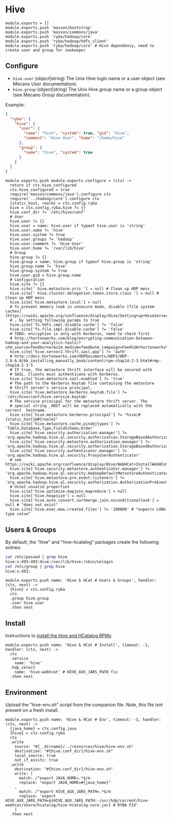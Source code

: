 
# Hive

    module.exports = []
    module.exports.push 'masson/bootstrap'
    module.exports.push 'masson/commons/java'
    module.exports.push 'ryba/hadoop/core'
    module.exports.push 'ryba/hadoop/hdfs_client'
    module.exports.push 'ryba/hadoop/core' # Hive dependency, need to create user and group for zookeeper

## Configure

*   `hive.user` (object|string)
    The Unix Hive login name or a user object (see Mecano User documentation).
*   `hive.group` (object|string)
    The Unix Hive group name or a group object (see Mecano Group documentation).

Example:

```json
{
  "ryba": {
    "hive": {
      "user": {
        "name": "hive", "system": true, "gid": "hive",
        "comment": "Hive User", "home": "/home/hive"
      },
      "group": {
        "name": "hive", "system": true
      }
    }
  }
}
```

    module.exports.push module.exports.configure = (ctx) ->
      return if ctx.hive_configured
      ctx.hive_configured = true
      require('masson/commons/java').configure ctx
      require('../hadoop/core').configure ctx
      {static_host, realm} = ctx.config.ryba
      hive = ctx.config.ryba.hive ?= {}
      hive.conf_dir ?= '/etc/hive/conf'
      # User
      hive.user ?= {}
      hive.user = name: hive.user if typeof hive.user is 'string'
      hive.user.name ?= 'hive'
      hive.user.system ?= true
      hive.user.groups ?= 'hadoop'
      hive.user.comment ?= 'Hive User'
      hive.user.home ?= '/var/lib/hive'
      # Group
      hive.group ?= {}
      hive.group = name: hive.group if typeof hive.group is 'string'
      hive.group.name ?= 'hive'
      hive.group.system ?= true
      hive.user.gid = hive.group.name
      # Configuration
      hive.site ?= {}
      hive.site[' hive.metastore.uris '] = null # Clean up HDP mess
      hive.site[' hive.cluster.delegation.token.store.class '] = null # Clean up HDP mess
      hive.site['hive.metastore.local'] = null
      # To prevent memory leak in unsecure mode, disable [file system caches](https://cwiki.apache.org/confluence/display/Hive/Setting+up+HiveServer2)
      # , by setting following params to true
      hive.site['fs.hdfs.impl.disable.cache'] ?= 'false'
      hive.site['fs.file.impl.disable.cache'] ?= 'false'
      # TODO: encryption is only with Kerberos, need to check first
      # http://hortonworks.com/blog/encrypting-communication-between-hadoop-and-your-analytics-tools/?utm_source=feedburner&utm_medium=feed&utm_campaign=Feed%3A+hortonworks%2Ffeed+%28Hortonworks+on+Hadoop%29
      hive.site['hive.server2.thrift.sasl.qop'] ?= 'auth'
      # http://docs.hortonworks.com/HDPDocuments/HDP2/HDP-2.0.6.0/bk_installing_manually_book/content/rpm-chap14-2-3.html#rmp-chap14-2-3-5
      # If true, the metastore thrift interface will be secured with
      # SASL. Clients must authenticate with Kerberos.
      hive.site['hive.metastore.sasl.enabled'] ?= 'true'
      # The path to the Kerberos Keytab file containing the metastore
      # thrift server's service principal.
      hive.site['hive.metastore.kerberos.keytab.file'] ?= '/etc/hive/conf/hive.service.keytab'
      # The service principal for the metastore thrift server. The
      # special string _HOST will be replaced automatically with the correct  hostname.
      hive.site['hive.metastore.kerberos.principal'] ?= "hive/#{static_host}@#{realm}"
      hive.site['hive.metastore.cache.pinobjtypes'] ?= 'Table,Database,Type,FieldSchema,Order'
      hive.site['hive.security.authorization.manager'] ?= 'org.apache.hadoop.hive.ql.security.authorization.StorageBasedAuthorizationProvider'
      hive.site['hive.security.metastore.authorization.manager'] ?= 'org.apache.hadoop.hive.ql.security.authorization.StorageBasedAuthorizationProvider'
      hive.site['hive.security.authenticator.manager'] ?= 'org.apache.hadoop.hive.ql.security.ProxyUserAuthenticator'
      # see https://cwiki.apache.org/confluence/display/Hive/WebHCat+InstallWebHCat
      hive.site['hive.security.metastore.authenticator.manager'] ?= 'org.apache.hadoop.hive.ql.security.HadoopDefaultMetastoreAuthenticator'
      hive.site['hive.metastore.pre.event.listeners'] ?= 'org.apache.hadoop.hive.ql.security.authorization.AuthorizationPreEventListener'
      # Unset unvalid properties
      hive.site['hive.optimize.mapjoin.mapreduce'] = null
      hive.site['hive.heapsize'] = null
      hive.site['hive.auto.convert.sortmerge.join.noconditionaltask'] = null # "does not exist"
      hive.site['hive.exec.max.created.files'] ?= '100000' # "expects LONG type value"

## Users & Groups

By default, the "hive" and "hive-hcatalog" packages create the following
entries:

```bash
cat /etc/passwd | grep hive
hive:x:493:493:Hive:/var/lib/hive:/sbin/nologin
cat /etc/group | grep hive
hive:x:493:
```

    module.exports.push name: 'Hive & HCat # Users & Groups', handler: (ctx, next) ->
      {hive} = ctx.config.ryba
      ctx
      .group hive.group
      .user hive.user
      .then next

## Install

Instructions to [install the Hive and HCatalog RPMs](http://docs.hortonworks.com/HDPDocuments/HDP1/HDP-1.2.3/bk_installing_manually_book/content/rpm-chap6-1.html)

    module.exports.push name: 'Hive & HCat # Install', timeout: -1, handler: (ctx, next) ->
      ctx
      .service
        name: 'hive'
      .hdp_select
        name: 'hive-webhcat' # HIVE_AUX_JARS_PATH fix
      .then next

## Environment

Upload the "hive-env.sh" script from the companion file. Note, this file isnt
present on a fresh install.

    module.exports.push name: 'Hive & HCat # Env', timeout: -1, handler: (ctx, next) ->
      {java_home} = ctx.config.java
      {hive} = ctx.config.ryba
      ctx
      .write
        source: "#{__dirname}/../resources/hive/hive-env.sh"
        destination: "#{hive.conf_dir}/hive-env.sh"
        local_source: true
        not_if_exists: true
      .write
        destination: "#{hive.conf_dir}/hive-env.sh"
        write: [
          match: /^export JAVA_HOME=.*$/m
          replace: "export JAVA_HOME=#{java_home}"
        ,
          match: /^export HIVE_AUX_JARS_PATH=.*$/m
          replace: 'export HIVE_AUX_JARS_PATH=${HIVE_AUX_JARS_PATH:-/usr/hdp/current/hive-webhcat/share/hcatalog/hive-hcatalog-core.jar} # RYBA FIX'
        ]
      .then next



